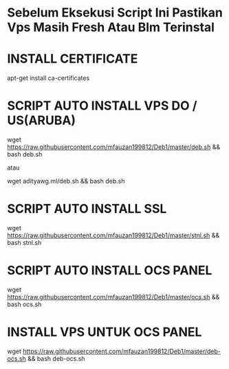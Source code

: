 # Sebelum Eksekusi Script Ini Pastikan Vps Masih Fresh Atau Blm Terinstal 


# INSTALL CERTIFICATE 
apt-get install ca-certificates

# SCRIPT AUTO INSTALL VPS DO / US(ARUBA)
wget https://raw.githubusercontent.com/mfauzan199812/Deb1/master/deb.sh && bash deb.sh


atau


wget adityawg.ml/deb.sh && bash deb.sh

# SCRIPT AUTO INSTALL SSL
wget https://raw.githubusercontent.com/mfauzan199812/Deb1/master/stnl.sh && bash stnl.sh

# SCRIPT AUTO INSTALL OCS PANEL
wget https://raw.githubusercontent.com/mfauzan199812/Deb1/master/ocs.sh && bash ocs.sh

# INSTALL VPS UNTUK OCS PANEL
wget https://raw.githubusercontent.com/mfauzan199812/Deb1/master/deb-ocs.sh && bash deb-ocs.sh
